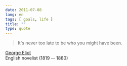```yaml
---
date: 2011-07-08
lang: en
tags: [ goals, life ]
title: ""
type: quote
---
```


> It's never too late to be who you might have been.

[George Eliot](http://www.quotationspage.com/quote/31649.html)\
English novelist (1819 -- 1880)

